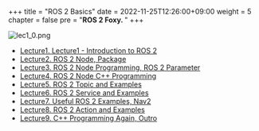 +++
title = "ROS 2 Basics"
date = 2022-11-25T12:26:00+09:00
weight = 5
chapter = false
pre = "<b>ROS 2 Foxy. </b>"
+++

![lec1_0.png](/kr/ros_basic_noetic/images1/lec1_0.png?height=100px)

- [Lecture1. Lecture1 - Introduction to ROS 2](/kr/ros2_basic_foxy/lecture1)
- [Lecture2. ROS 2 Node, Package](/kr/ros2_basic_foxy/lecture2)
- [Lecture3. ROS 2 Node Programming, ROS 2 Parameter](/kr/ros2_basic_foxy/lecture3)
- [Lecture4. ROS 2 Node C++ Programming](/kr/ros2_basic_foxy/lecture4)
- [Lecture5. ROS 2 Topic and Examples](/kr/ros2_basic_foxy/lecture5)
- [Lecture6. ROS 2 Service and Examples](/kr/ros2_basic_foxy/lecture6)
- [Lecture7. Useful ROS 2 Examples, Nav2](/kr/ros2_basic_foxy/lecture7)
- [Lecture8. ROS 2 Action and Examples](/kr/ros2_basic_foxy/lecture8)
- [Lecture9. C++ Programming Again, Outro](/kr/ros2_basic_foxy/lecture9)
